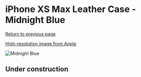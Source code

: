 # iPhone XS Max Leather Case - Midnight Blue

[Return to previous page](/iphone_x)

[High-resolution image from Apple](https://store.storeimages.cdn-apple.com/8756/as-images.apple.com/is/MRWU2?wid=4500&hei=4500&fmt=png)

<div style="width: 512px"><img src="/almost_uncompressed/MRWU2.webp" alt="Midnight Blue"></div>

## Under construction
